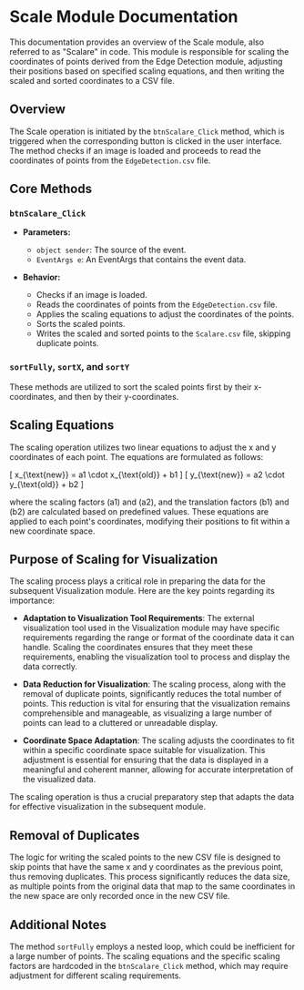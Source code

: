 # Scale Module Documentation

This documentation provides an overview of the Scale module, also referred to as "Scalare" in code. This module is responsible for scaling the coordinates of points derived from the Edge Detection module, adjusting their positions based on specified scaling equations, and then writing the scaled and sorted coordinates to a CSV file.

## Overview

The Scale operation is initiated by the `btnScalare_Click` method, which is triggered when the corresponding button is clicked in the user interface. The method checks if an image is loaded and proceeds to read the coordinates of points from the `EdgeDetection.csv` file.

## Core Methods

### `btnScalare_Click`

- **Parameters:**
  - `object sender`: The source of the event.
  - `EventArgs e`: An EventArgs that contains the event data.

- **Behavior:**
  - Checks if an image is loaded.
  - Reads the coordinates of points from the `EdgeDetection.csv` file.
  - Applies the scaling equations to adjust the coordinates of the points.
  - Sorts the scaled points.
  - Writes the scaled and sorted points to the `Scalare.csv` file, skipping duplicate points.

### `sortFully`, `sortX`, and `sortY`

These methods are utilized to sort the scaled points first by their x-coordinates, and then by their y-coordinates.

## Scaling Equations

The scaling operation utilizes two linear equations to adjust the x and y coordinates of each point. The equations are formulated as follows:

\[ x_{\text{new}} = a1 \cdot x_{\text{old}} + b1 \]
\[ y_{\text{new}} = a2 \cdot y_{\text{old}} + b2 \]

where the scaling factors \(a1\) and \(a2\), and the translation factors \(b1\) and \(b2\) are calculated based on predefined values. These equations are applied to each point's coordinates, modifying their positions to fit within a new coordinate space.

## Purpose of Scaling for Visualization

The scaling process plays a critical role in preparing the data for the subsequent Visualization module. Here are the key points regarding its importance:

- **Adaptation to Visualization Tool Requirements**: The external visualization tool used in the Visualization module may have specific requirements regarding the range or format of the coordinate data it can handle. Scaling the coordinates ensures that they meet these requirements, enabling the visualization tool to process and display the data correctly.

- **Data Reduction for Visualization**: The scaling process, along with the removal of duplicate points, significantly reduces the total number of points. This reduction is vital for ensuring that the visualization remains comprehensible and manageable, as visualizing a large number of points can lead to a cluttered or unreadable display.

- **Coordinate Space Adaptation**: The scaling adjusts the coordinates to fit within a specific coordinate space suitable for visualization. This adjustment is essential for ensuring that the data is displayed in a meaningful and coherent manner, allowing for accurate interpretation of the visualized data.

The scaling operation is thus a crucial preparatory step that adapts the data for effective visualization in the subsequent module.

## Removal of Duplicates

The logic for writing the scaled points to the new CSV file is designed to skip points that have the same x and y coordinates as the previous point, thus removing duplicates. This process significantly reduces the data size, as multiple points from the original data that map to the same coordinates in the new space are only recorded once in the new CSV file.

## Additional Notes

The method `sortFully` employs a nested loop, which could be inefficient for a large number of points. The scaling equations and the specific scaling factors are hardcoded in the `btnScalare_Click` method, which may require adjustment for different scaling requirements.

